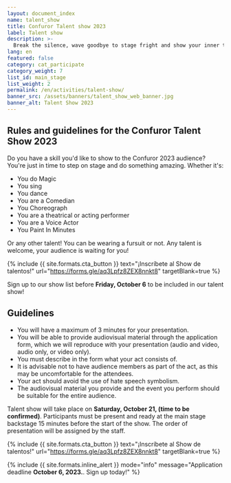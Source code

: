 ```yaml
---
layout: document_index
name: talent_show
title: Confuror Talent show 2023
label: Talent show
description: >-
  Break the silence, wave goodbye to stage fright and show your inner talent!
lang: en
featured: false
category: cat_participate
category_weight: 7
list_id: main_stage
list_weight: 2
permalink: /en/activities/talent-show/
banner_src: /assets/banners/talent_show_web_banner.jpg
banner_alt: Talent Show 2023
---
```


## Rules and guidelines for the Confuror Talent Show 2023

Do you have a skill you'd like to show to the Confuror 2023 audience? You're just in time to step on stage and do something amazing. Whether it's:

- You do Magic 
- You sing 
- You dance 
- You are a Comedian 
- You Choreograph 
- You are a theatrical or acting performer 
- You are a Voice Actor 
- You Paint In Minutes 

Or any other talent! You can be wearing a fursuit or not. Any talent is welcome, your audience is waiting for you!

{%
  include {{ site.formats.cta_button }}
  text="¡Inscríbete al Show de talentos!"
  url="https://forms.gle/aq3Lpfz8ZEX8nnkt8"
  targetBlank=true
%}

Sign up to our show list before **Friday, October 6** to be included in our talent show!

## Guidelines

- You will have a maximum of 3 minutes for your presentation.
- You will be able to provide audiovisual material through the application form, which we will reproduce with your presentation (audio and video, audio only, or video only).
- You must describe in the form what your act consists of.
- It is advisable not to have audience members as part of the act, as this may be uncomfortable for the attendees.
- Your act should avoid the use of hate speech symbolism.
- The audiovisual material you provide and the event you perform should be suitable for the entire audience.

Talent show will take place on **Saturday, October 21, (time to be confirmed)**. Participants must be present and ready at the main stage backstage 15 minutes before the start of the show. The order of presentation will be assigned by the staff.

{%
  include {{ site.formats.cta_button }}
  text="¡Inscríbete al Show de talentos!"
  url="https://forms.gle/aq3Lpfz8ZEX8nnkt8"
  targetBlank=true
%}

{%
    include {{ site.formats.inline_alert }}
    mode="info"
    message="Application deadline <strong>October 6, 2023.</strong>. Sign up today!"
%}
